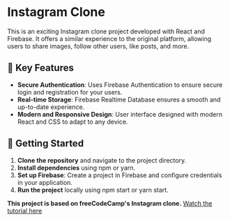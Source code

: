# Instagram Clone

This is an exciting Instagram clone project developed with React and Firebase. It offers a similar experience to the original platform, allowing users to share images, follow other users, like posts, and more.

## 🌟 Key Features

- **Secure Authentication**: Uses Firebase Authentication to ensure secure login and registration for your users.
- **Real-time Storage**: Firebase Realtime Database ensures a smooth and up-to-date experience.
- **Modern and Responsive Design**: User interface designed with modern React and CSS to adapt to any device.

## 🚀 Getting Started

1. **Clone the repository** and navigate to the project directory.
2. **Install dependencies** using npm or yarn.
3. **Set up Firebase**: Create a project in Firebase and configure credentials in your application.
4. **Run the project** locally using npm start or yarn start.

**This project is based on freeCodeCamp's Instagram clone.**
[Watch the tutorial here](https://www.youtube.com/watch?v=RMScMwY2B6Q&t=16179s)
